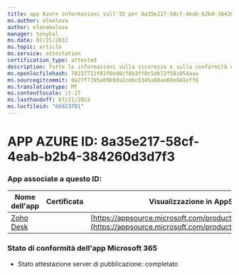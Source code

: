 ```yaml
---
title: app Azure informazioni sull'ID per 8a35e217-58cf-4eab-b2b4-384260d3d7f3
ms.author: elmalova
author: elenamalova
manager: tonybal
ms.date: 07/21/2022
ms.topic: article
ms.service: attestation
certification_type: attested
description: Tutte le informazioni sulla sicurezza e sulla conformità disponibili per 8a35e217-58cf-4eab-b2b4-384260d3d7f3.
ms.openlocfilehash: 78237711f82f0ed8cf8b3ff0c5db72f58c054aaa
ms.sourcegitcommit: 0a27f7395a0969da2cebc8345a88aa69e841eff6
ms.translationtype: MT
ms.contentlocale: it-IT
ms.lasthandoff: 07/21/2022
ms.locfileid: "66923701"
---
```

# <a name="azure-app-id-8a35e217-58cf-4eab-b2b4-384260d3d7f3"></a>APP AZURE ID: 8a35e217-58cf-4eab-b2b4-384260d3d7f3


### <a name="apps-associated-with-this-id"></a>App associate a questo ID:
| **Nome dell'app** | **Certificata** | **Visualizzazione in AppSource** |
|--------------|---------------|-----------------------|
| [Zoho Desk](../forward/WA104382044.md) |  | [https://appsource.microsoft.com/product/office/WA104382044](https://appsource.microsoft.com/product/office/WA104382044) |

### <a name="microsoft-365-app-compliance-status"></a>Stato di conformità dell'app Microsoft 365
- Stato attestazione server di pubblicazione: completato
